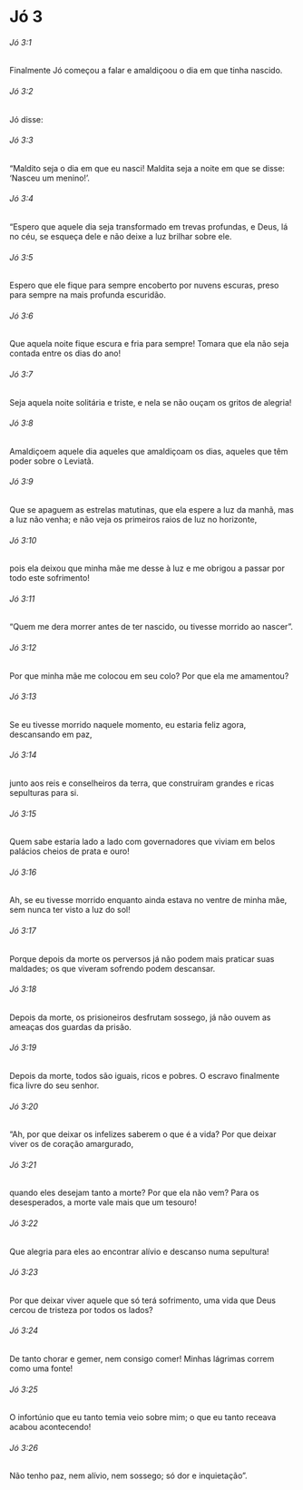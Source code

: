 # Jó 3

###### Jó 3:1

Finalmente Jó começou a falar e amaldiçoou o dia em que tinha nascido.

###### Jó 3:2

Jó disse:

###### Jó 3:3

“Maldito seja o dia em que eu nasci! Maldita seja a noite em que se disse: ‘Nasceu um menino!’.

###### Jó 3:4

“Espero que aquele dia seja transformado em trevas profundas, e Deus, lá no céu, se esqueça dele e não deixe a luz brilhar sobre ele.

###### Jó 3:5

Espero que ele fique para sempre encoberto por nuvens escuras, preso para sempre na mais profunda escuridão.

###### Jó 3:6

Que aquela noite fique escura e fria para sempre! Tomara que ela não seja contada entre os dias do ano!

###### Jó 3:7

Seja aquela noite solitária e triste, e nela se não ouçam os gritos de alegria!

###### Jó 3:8

Amaldiçoem aquele dia aqueles que amaldiçoam os dias, aqueles que têm poder sobre o Leviatã.

###### Jó 3:9

Que se apaguem as estrelas matutinas, que ela espere a luz da manhã, mas a luz não venha; e não veja os primeiros raios de luz no horizonte,

###### Jó 3:10

pois ela deixou que minha mãe me desse à luz e me obrigou a passar por todo este sofrimento!

###### Jó 3:11

“Quem me dera morrer antes de ter nascido, ou tivesse morrido ao nascer”.

###### Jó 3:12

Por que minha mãe me colocou em seu colo? Por que ela me amamentou?

###### Jó 3:13

Se eu tivesse morrido naquele momento, eu estaria feliz agora, descansando em paz,

###### Jó 3:14

junto aos reis e conselheiros da terra, que construíram grandes e ricas sepulturas para si.

###### Jó 3:15

Quem sabe estaria lado a lado com governadores que viviam em belos palácios cheios de prata e ouro!

###### Jó 3:16

Ah, se eu tivesse morrido enquanto ainda estava no ventre de minha mãe, sem nunca ter visto a luz do sol!

###### Jó 3:17

Porque depois da morte os perversos já não podem mais praticar suas maldades; os que viveram sofrendo podem descansar.

###### Jó 3:18

Depois da morte, os prisioneiros desfrutam sossego, já não ouvem as ameaças dos guardas da prisão.

###### Jó 3:19

Depois da morte, todos são iguais, ricos e pobres. O escravo finalmente fica livre do seu senhor.

###### Jó 3:20

“Ah, por que deixar os infelizes saberem o que é a vida? Por que deixar viver os de coração amargurado,

###### Jó 3:21

quando eles desejam tanto a morte? Por que ela não vem? Para os desesperados, a morte vale mais que um tesouro!

###### Jó 3:22

Que alegria para eles ao encontrar alívio e descanso numa sepultura!

###### Jó 3:23

Por que deixar viver aquele que só terá sofrimento, uma vida que Deus cercou de tristeza por todos os lados?

###### Jó 3:24

De tanto chorar e gemer, nem consigo comer! Minhas lágrimas correm como uma fonte!

###### Jó 3:25

O infortúnio que eu tanto temia veio sobre mim; o que eu tanto receava acabou acontecendo!

###### Jó 3:26

Não tenho paz, nem alívio, nem sossego; só dor e inquietação”.

